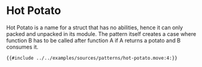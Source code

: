 # Hot Potato

Hot Potato is a name for a struct that has no abilities, hence it can only packed and unpacked in its module. The pattern itself creates a case where function B has to be called after function A if A returns a potato and B consumes it.

```move
{{#include ../../examples/sources/patterns/hot-potato.move:4:}}
```
